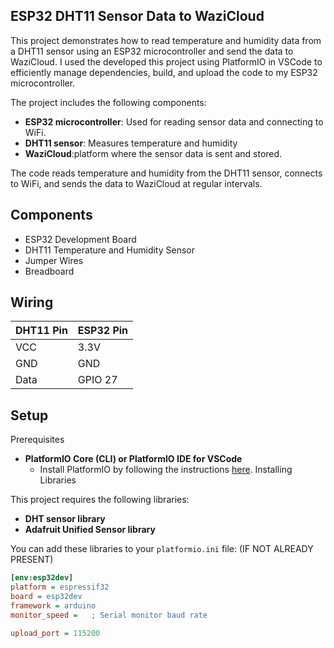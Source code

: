  ## ESP32 DHT11 Sensor Data to WaziCloud

This project demonstrates how to read temperature and humidity data from a DHT11 sensor using an ESP32 microcontroller and send the data to WaziCloud.
I used the  developed this project using PlatformIO in VSCode to efficiently manage dependencies, build, and upload the code to my ESP32 microcontroller.

The project includes the following components:
- **ESP32 microcontroller**: Used for reading sensor data and connecting to WiFi.
- **DHT11 sensor**: Measures temperature and humidity
- **WaziCloud**:platform where the sensor data is sent and stored.

The code reads temperature and humidity from the DHT11 sensor, connects to WiFi, and sends the data to WaziCloud at regular intervals.

## Components

- ESP32 Development Board
- DHT11 Temperature and Humidity Sensor
- Jumper Wires
- Breadboard
## Wiring

| DHT11 Pin | ESP32 Pin |
|-----------|-----------|
| VCC       | 3.3V      |
| GND       | GND       |
| Data      | GPIO 27   |

## Setup
 Prerequisites

- **PlatformIO Core (CLI) or PlatformIO IDE for VSCode**
  - Install PlatformIO by following the instructions [here](https://platformio.org/install).
 Installing Libraries

This project requires the following libraries:
- **DHT sensor library**
- **Adafruit Unified Sensor library**

You can add these libraries to your `platformio.ini` file: (IF NOT ALREADY PRESENT)

```ini
[env:esp32dev]
platform = espressif32
board = esp32dev
framework = arduino
monitor_speed =   ; Serial monitor baud rate

upload_port = 115200 

    
